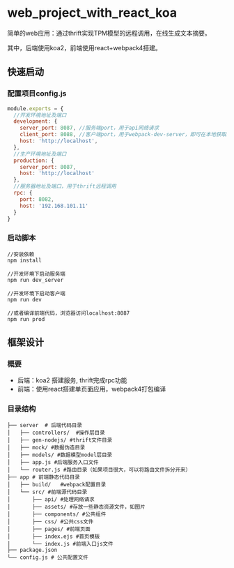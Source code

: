 # web_project_with_react_koa
简单的web应用：通过thrift实现TPM模型的远程调用，在线生成文本摘要。 

其中，后端使用koa2，前端使用react+webpack4搭建。

## 快速启动
### 配置项目config.js
```js
module.exports = {
  //开发环境地址及端口
  development: {
    server_port: 8087, //服务端port，用于api网络请求
    client_port: 8088, //客户端port，用于webpack-dev-server，即可在本地获取html、js等资源
    host: 'http://localhost',
  },
  //生产环境地址及端口
  production: {
    server_port: 8087,
    host: 'http://localhost'
  },
  //服务器地址及端口，用于thrift远程调用
  rpc: {
    port: 8082,
    host: '192.168.101.11'
  }
}
```
### 启动脚本
```
//安装依赖
npm install

//开发环境下启动服务端
npm run dev_server

//开发环境下启动客户端
npm run dev

//或者编译前端代码，浏览器访问localhost:8087
npm run prod
``` 

## 框架设计
### 概要
- 后端：koa2 搭建服务, thrift完成rpc功能
- 前端：使用react搭建单页面应用，webpack4打包编译

### 目录结构
```
├── server  # 后端代码目录
│   ├── controllers/  #操作层目录
│   ├── gen-nodejs/ #thrift文件目录
│   ├── mock/ #数据伪造目录
│   ├── models/ #数据模型model层目录
│   ├── app.js #后端服务入口文件
│   └── router.js #路由目录（如果项目很大，可以将路由文件拆分开来）
├── app # 前端静态代码目录
│   ├── build/   #webpack配置目录
│   └── src/ #前端源代码目录
│       ├── api/ #处理网络请求
│       ├── assets/ #存放一些静态资源文件，如图片
│       ├── components/ #公共组件
│       ├── css/ #公共css文件
│       ├── pages/ #前端页面
│       ├── index.ejs #首页模板
│       └── index.js #前端入口js文件
├── package.json 
└── config.js # 公共配置文件
```
